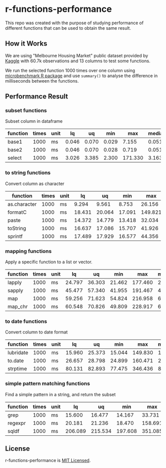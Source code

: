 # r-functions-performance

This repo was created with the purpose of studying performance of different functions that can be used to obtain the same result.

## How it Works

We are using "Melbourne Housing Market" public dataset provided by [Kaggle](https://www.kaggle.com/anthonypino/melbourne-housing-market) with 60.7k observations and 13 columns to test some functions.

We run the selected function 1000 times over one column using [microbenchmark R package](https://github.com/joshuaulrich/microbenchmark/) and use `summary()` to analyse the difference in milliseconds between the functions.

## Performance Result


### subset functions

Subset column in dataframe

function | times | unit | lq | uq | min | max | median | avg
--- | --- | --- | --- | --- | --- | --- | --- | ---
base1 | 1000 | ms | 0.046 | 0.070 | 0.029 |   7.155 | 0.051 | 0.069
base2 | 1000 | ms | 0.046 | 0.070 | 0.028 |   0.719 | 0.051 | 0.062
select | 1000 | ms | 3.026 | 3.385 | 2.300 | 171.330 | 3.163 | 3.603

### to string functions

Convert column as character

function | times | unit | lq | uq | min | max | median | avg
--- | --- | --- | --- | --- | --- | --- | --- | ---
as.character | 1000 | ms |  9.294 |  9.561 |  8.753 |  26.156 |  9.417 |  9.670
formatC | 1000 | ms | 18.431 | 20.064 | 17.091 | 149.821 | 18.836 | 20.896
paste | 1000 | ms | 14.372 | 14.779 | 13.418 |  32.034 | 14.562 | 14.937
toString | 1000 | ms | 16.637 | 17.086 | 15.707 |  41.926 | 16.866 | 17.279
sprintf | 1000 | ms | 17.489 | 17.929 | 16.577 |  44.356 | 17.697 | 18.154

### mapping functions

Apply a specific function to a list or vector.

function | times | unit | lq | uq | min | max | median | avg
--- | --- | --- | --- | --- | --- | --- | --- | ---
lapply | 1000 | ms | 24.797 | 36.303 | 21.462 | 177.460 | 25.461 | 29.437
sapply | 1000 | ms | 45.477 | 57.340 | 41.955 | 191.467 | 46.537 | 50.650
map | 1000 | ms | 59.256 | 71.623 | 54.824 | 216.958 | 69.014 | 69.942
map_chr | 1000 | ms | 60.548 | 70.826 | 49.809 | 228.917 | 68.514 | 69.210

### to date functions

Convert column to date format

function | times | unit | lq | uq | min | max | median | avg
--- | --- | --- | --- | --- | --- | --- | --- | ---
lubridate | 1000 | ms | 15.960 | 25.373 | 15.044 | 149.830 | 17.809 | 22.262
to.date | 1000 | ms | 26.657 | 28.798 | 24.899 | 160.471 | 26.957 | 30.054
strptime | 1000 | ms | 80.131 | 82.893 | 77.475 | 346.436 | 81.040 | 84.660

### simple pattern matching functions

Find a simple pattern in a string, and return the subset

function | times | unit | lq | uq | min | max | median | avg
--- | --- | --- | --- | --- | --- | --- | --- | ---
grep | 1000 | ms |  15.600 |  16.477 |  14.167 |  33.731 |  16.051 |  16.171
regexpr | 1000 | ms |  20.181 |  21.236 |  18.470 | 158.691 |  20.637 |  21.587
sqldf | 1000 | ms | 206.089 | 215.534 | 197.608 | 351.085 | 209.091 | 211.285

## License

r-functions-performance is [MIT Licensed](LICENSE).
